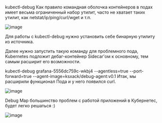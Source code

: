 kubectl-debug
Как правило командная оболочка контейнеров в подах имеет весьма ограниченный набор утилит, часто не хватает таких утилит, как netstat/ip/ping/curl/wget и т.п.

![image](https://user-images.githubusercontent.com/79608549/209569435-35c6799a-7e8c-4566-8ba2-7d09b62a38c3.png)


Для работы с kubectl-debug нужно установить себе бинарную утилиту из источника.

Далее нужно запустить такую команду для проблемного пода, Kubernetes подложит дебаг-контейнер Sidecar'ом к основному, тем самым расширит его возможности.

kubectl-debug grafana-5556dc759c-wkbj4 --agentless=true --port-forward=true --agent-image=ksxack/debug-agent:v0.1
Итак, мы расширили функционал Пода и у него появился curl. 

![image](https://user-images.githubusercontent.com/79608549/209569458-33f54d3b-cc4a-4a9b-8e5f-0dd539749e52.png)



Debug Map
 большинство проблем с работой приложений в Кубернетес, будет легко решаться :)

![image](https://user-images.githubusercontent.com/79608549/209569507-5528079f-1732-47f8-b4ce-ba8a7b65f0fa.png)
